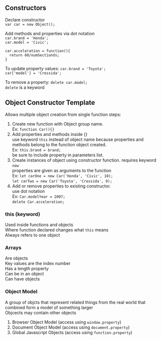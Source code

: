 ## Constructors

Declare constructor  
`var car = new Object();`

Add methods and properties via dot notation  
`car.brand = 'Honda';`  
`car.model = 'Civic';`  
```
car.acceleration = function(){  
  return 60/numSectionds;  
}
```

To update property values:
`car.brand = 'Toyota';`  
`car['model'] = 'Cressida';`

To remove a property:
`delete car.model;`  
`delete` is a keyword

## Object Constructor Template

Allows multiple object creation from single function steps:
1. Create new function with Object group name.  
  Ex: `function Car(){}`
1. Add properties and methods inside {}  
use keyword `this` instead of object name because properties and methods belong to the function object created.  
  Ex: `this.brand = brand;`  
  be sure to include property in parameters list.
1. Create instances of object using constructor function.
  requires keyword `new`  
  properties are given as arguments to the function  
  Ex: `let carOne = new Car('Honda', 'Civic', 10);`  
      `let carTwo = new Car('Toyota', 'Cressida', 9);`
1. Add or remove properties to existing constructor.  
  use dot notation  
  Ex: `Car.modelYear = 2007;`  
      `delete Car.acceleration;`

### this (keyword)

Used inside functions and objects  
Where function declared changes what `this` means  
Always refers to one object

### Arrays

Are objects  
Key values are the index number  
Has a length property  
Can be in an object  
Can have objects

### Object Model

A group of objcts that represent related things from the real world that combined form a model of something larger  
Objcects may contain other objects  

1. Browser Object Model (access using `window.property`)
2. Document Object Model (access using `document.property`)
3. Global Javascript Objects (access using `function.property`)

